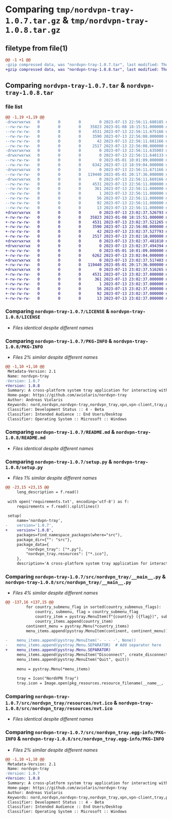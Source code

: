 # Comparing `tmp/nordvpn-tray-1.0.7.tar.gz` & `tmp/nordvpn-tray-1.0.8.tar.gz`

## filetype from file(1)

```diff
@@ -1 +1 @@
-gzip compressed data, was "nordvpn-tray-1.0.7.tar", last modified: Thu Jul 13 22:56:11 2023, max compression
+gzip compressed data, was "nordvpn-tray-1.0.8.tar", last modified: Thu Jul 13 23:02:37 2023, max compression
```

## Comparing `nordvpn-tray-1.0.7.tar` & `nordvpn-tray-1.0.8.tar`

### file list

```diff
@@ -1,19 +1,19 @@
-drwxrwxrwx   0        0        0        0 2023-07-13 22:56:11.680185 nordvpn-tray-1.0.7/
--rw-rw-rw-   0        0        0    35823 2023-01-08 18:15:51.000000 nordvpn-tray-1.0.7/LICENSE
--rw-rw-rw-   0        0        0     4531 2023-07-13 22:56:11.675166 nordvpn-tray-1.0.7/PKG-INFO
--rw-rw-rw-   0        0        0     3590 2023-07-13 22:56:08.000000 nordvpn-tray-1.0.7/README.md
--rw-rw-rw-   0        0        0       42 2023-07-13 22:56:11.681166 nordvpn-tray-1.0.7/setup.cfg
--rw-rw-rw-   0        0        0     2517 2023-07-13 22:56:08.000000 nordvpn-tray-1.0.7/setup.py
-drwxrwxrwx   0        0        0        0 2023-07-13 22:56:11.635003 nordvpn-tray-1.0.7/src/
-drwxrwxrwx   0        0        0        0 2023-07-13 22:56:11.648133 nordvpn-tray-1.0.7/src/nordvpn_tray/
--rw-rw-rw-   0        0        0        0 2023-05-01 10:01:09.000000 nordvpn-tray-1.0.7/src/nordvpn_tray/__init__.py
--rw-rw-rw-   0        0        0     6342 2023-07-13 18:59:04.000000 nordvpn-tray-1.0.7/src/nordvpn_tray/__main__.py
-drwxrwxrwx   0        0        0        0 2023-07-13 22:56:11.671166 nordvpn-tray-1.0.7/src/nordvpn_tray/resources/
--rw-rw-rw-   0        0        0   119440 2023-05-01 20:17:36.000000 nordvpn-tray-1.0.7/src/nordvpn_tray/resources/nvt.ico
-drwxrwxrwx   0        0        0        0 2023-07-13 22:56:11.669166 nordvpn-tray-1.0.7/src/nordvpn_tray.egg-info/
--rw-rw-rw-   0        0        0     4531 2023-07-13 22:56:11.000000 nordvpn-tray-1.0.7/src/nordvpn_tray.egg-info/PKG-INFO
--rw-rw-rw-   0        0        0      361 2023-07-13 22:56:11.000000 nordvpn-tray-1.0.7/src/nordvpn_tray.egg-info/SOURCES.txt
--rw-rw-rw-   0        0        0        1 2023-07-13 22:56:11.000000 nordvpn-tray-1.0.7/src/nordvpn_tray.egg-info/dependency_links.txt
--rw-rw-rw-   0        0        0       56 2023-07-13 22:56:11.000000 nordvpn-tray-1.0.7/src/nordvpn_tray.egg-info/entry_points.txt
--rw-rw-rw-   0        0        0       92 2023-07-13 22:56:11.000000 nordvpn-tray-1.0.7/src/nordvpn_tray.egg-info/requires.txt
--rw-rw-rw-   0        0        0       13 2023-07-13 22:56:11.000000 nordvpn-tray-1.0.7/src/nordvpn_tray.egg-info/top_level.txt
+drwxrwxrwx   0        0        0        0 2023-07-13 23:02:37.526793 nordvpn-tray-1.0.8/
+-rw-rw-rw-   0        0        0    35823 2023-01-08 18:15:51.000000 nordvpn-tray-1.0.8/LICENSE
+-rw-rw-rw-   0        0        0     4531 2023-07-13 23:02:37.521265 nordvpn-tray-1.0.8/PKG-INFO
+-rw-rw-rw-   0        0        0     3590 2023-07-13 22:56:08.000000 nordvpn-tray-1.0.8/README.md
+-rw-rw-rw-   0        0        0       42 2023-07-13 23:02:37.527793 nordvpn-tray-1.0.8/setup.cfg
+-rw-rw-rw-   0        0        0     2517 2023-07-13 23:02:18.000000 nordvpn-tray-1.0.8/setup.py
+drwxrwxrwx   0        0        0        0 2023-07-13 23:02:37.481810 nordvpn-tray-1.0.8/src/
+drwxrwxrwx   0        0        0        0 2023-07-13 23:02:37.494394 nordvpn-tray-1.0.8/src/nordvpn_tray/
+-rw-rw-rw-   0        0        0        0 2023-05-01 10:01:09.000000 nordvpn-tray-1.0.8/src/nordvpn_tray/__init__.py
+-rw-rw-rw-   0        0        0     6262 2023-07-13 23:02:04.000000 nordvpn-tray-1.0.8/src/nordvpn_tray/__main__.py
+drwxrwxrwx   0        0        0        0 2023-07-13 23:02:37.517403 nordvpn-tray-1.0.8/src/nordvpn_tray/resources/
+-rw-rw-rw-   0        0        0   119440 2023-05-01 20:17:36.000000 nordvpn-tray-1.0.8/src/nordvpn_tray/resources/nvt.ico
+drwxrwxrwx   0        0        0        0 2023-07-13 23:02:37.516265 nordvpn-tray-1.0.8/src/nordvpn_tray.egg-info/
+-rw-rw-rw-   0        0        0     4531 2023-07-13 23:02:37.000000 nordvpn-tray-1.0.8/src/nordvpn_tray.egg-info/PKG-INFO
+-rw-rw-rw-   0        0        0      361 2023-07-13 23:02:37.000000 nordvpn-tray-1.0.8/src/nordvpn_tray.egg-info/SOURCES.txt
+-rw-rw-rw-   0        0        0        1 2023-07-13 23:02:37.000000 nordvpn-tray-1.0.8/src/nordvpn_tray.egg-info/dependency_links.txt
+-rw-rw-rw-   0        0        0       56 2023-07-13 23:02:37.000000 nordvpn-tray-1.0.8/src/nordvpn_tray.egg-info/entry_points.txt
+-rw-rw-rw-   0        0        0       92 2023-07-13 23:02:37.000000 nordvpn-tray-1.0.8/src/nordvpn_tray.egg-info/requires.txt
+-rw-rw-rw-   0        0        0       13 2023-07-13 23:02:37.000000 nordvpn-tray-1.0.8/src/nordvpn_tray.egg-info/top_level.txt
```

### Comparing `nordvpn-tray-1.0.7/LICENSE` & `nordvpn-tray-1.0.8/LICENSE`

 * *Files identical despite different names*

### Comparing `nordvpn-tray-1.0.7/PKG-INFO` & `nordvpn-tray-1.0.8/PKG-INFO`

 * *Files 2% similar despite different names*

```diff
@@ -1,10 +1,10 @@
 Metadata-Version: 2.1
 Name: nordvpn-tray
-Version: 1.0.7
+Version: 1.0.8
 Summary: A cross-platform system tray application for interacting with NordVPN.
 Home-page: https://github.com/aviolaris/nordvpn-tray
 Author: Andreas Violaris
 Keywords: nord,nordvpn,nordvpn-tray,nordvpn_tray,vpn,vpn-client,tray,python,pypi,python3,tray,tray-application,pypi-package,tray-app
 Classifier: Development Status :: 4 - Beta
 Classifier: Intended Audience :: End Users/Desktop
 Classifier: Operating System :: Microsoft :: Windows
```

### Comparing `nordvpn-tray-1.0.7/README.md` & `nordvpn-tray-1.0.8/README.md`

 * *Files identical despite different names*

### Comparing `nordvpn-tray-1.0.7/setup.py` & `nordvpn-tray-1.0.8/setup.py`

 * *Files 1% similar despite different names*

```diff
@@ -23,15 +23,15 @@
     long_description = f.read()
 
 with open('requirements.txt', encoding='utf-8') as f:
     requirements = f.read().splitlines()
 
 setup(
     name='nordvpn-tray',
-    version='1.0.7',
+    version='1.0.8',
     packages=find_namespace_packages(where="src"),
     package_dir={"": "src"},
     package_data={
         "nordvpn_tray": ["*.py"],
         "nordvpn_tray.resources": ["*.ico"],
     },
     description='A cross-platform system tray application for interacting with NordVPN.',
```

### Comparing `nordvpn-tray-1.0.7/src/nordvpn_tray/__main__.py` & `nordvpn-tray-1.0.8/src/nordvpn_tray/__main__.py`

 * *Files 4% similar despite different names*

```diff
@@ -137,16 +137,15 @@
         for country_submenu_flag in sorted(country_submenus_flags):
             country, submenu, flag = country_submenu_flag
             country_item = pystray.MenuItem(f"{country} ({flag})", submenu)
             country_items.append(country_item)
         continent_menu = pystray.Menu(*country_items)
         menu_items.append(pystray.MenuItem(continent, continent_menu))
 
-    menu_items.append(pystray.MenuItem('- - - -', None))
-    menu_items.append(pystray.Menu.SEPARATOR)  # Add separator here
+    menu_items.append(pystray.Menu.SEPARATOR)
     menu_items.append(pystray.MenuItem("Disconnect", create_disconnect_callback()))
     menu_items.append(pystray.MenuItem("Quit", quit))
 
     menu = pystray.Menu(*menu_items)
 
     tray = Icon("NordVPN Tray")
     tray.icon = Image.open(pkg_resources.resource_filename(__name__, 'resources/nvt.ico'))
```

### Comparing `nordvpn-tray-1.0.7/src/nordvpn_tray/resources/nvt.ico` & `nordvpn-tray-1.0.8/src/nordvpn_tray/resources/nvt.ico`

 * *Files identical despite different names*

### Comparing `nordvpn-tray-1.0.7/src/nordvpn_tray.egg-info/PKG-INFO` & `nordvpn-tray-1.0.8/src/nordvpn_tray.egg-info/PKG-INFO`

 * *Files 2% similar despite different names*

```diff
@@ -1,10 +1,10 @@
 Metadata-Version: 2.1
 Name: nordvpn-tray
-Version: 1.0.7
+Version: 1.0.8
 Summary: A cross-platform system tray application for interacting with NordVPN.
 Home-page: https://github.com/aviolaris/nordvpn-tray
 Author: Andreas Violaris
 Keywords: nord,nordvpn,nordvpn-tray,nordvpn_tray,vpn,vpn-client,tray,python,pypi,python3,tray,tray-application,pypi-package,tray-app
 Classifier: Development Status :: 4 - Beta
 Classifier: Intended Audience :: End Users/Desktop
 Classifier: Operating System :: Microsoft :: Windows
```

